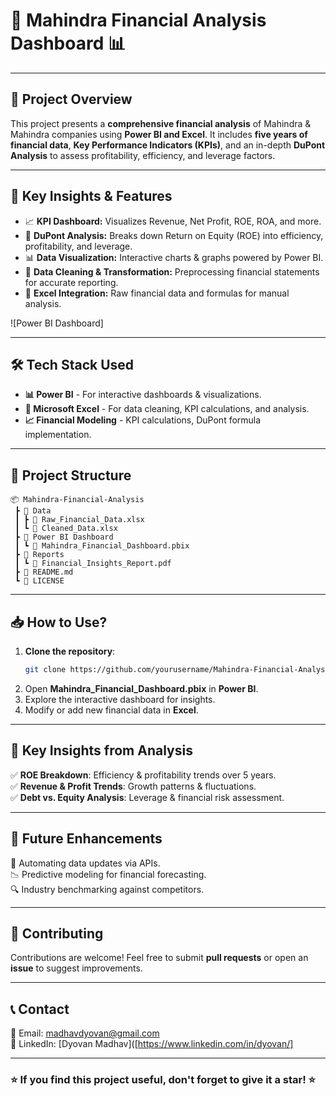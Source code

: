 # 🚀 Mahindra Financial Analysis Dashboard 📊


---

## 📌 **Project Overview**
This project presents a **comprehensive financial analysis** of Mahindra & Mahindra companies using **Power BI and Excel**. It includes **five years of financial data**, **Key Performance Indicators (KPIs)**, and an in-depth **DuPont Analysis** to assess profitability, efficiency, and leverage factors.

---

## 🎯 **Key Insights & Features**
- 📈 **KPI Dashboard:** Visualizes Revenue, Net Profit, ROE, ROA, and more.
- 🔎 **DuPont Analysis:** Breaks down Return on Equity (ROE) into efficiency, profitability, and leverage.
- 📊 **Data Visualization:** Interactive charts & graphs powered by Power BI.
- 🔄 **Data Cleaning & Transformation:** Preprocessing financial statements for accurate reporting.
- 📂 **Excel Integration:** Raw financial data and formulas for manual analysis.

![Power BI Dashboard]

---

## 🛠 **Tech Stack Used**
- **📊 Power BI** - For interactive dashboards & visualizations.
- **📄 Microsoft Excel** - For data cleaning, KPI calculations, and analysis.
- **📈 Financial Modeling** - KPI calculations, DuPont formula implementation.

---

## 📂 **Project Structure**
```
📦 Mahindra-Financial-Analysis
 ┣ 📂 Data
 ┃ ┣ 📜 Raw_Financial_Data.xlsx
 ┃ ┗ 📜 Cleaned_Data.xlsx
 ┣ 📂 Power BI Dashboard
 ┃ ┗ 📜 Mahindra_Financial_Dashboard.pbix
 ┣ 📂 Reports
 ┃ ┗ 📜 Financial_Insights_Report.pdf
 ┣ 📜 README.md
 ┗ 📜 LICENSE
```

---

## 📥 **How to Use?**
1. **Clone the repository**:
   ```sh
   git clone https://github.com/yourusername/Mahindra-Financial-Analysis.git
   ```
2. Open **Mahindra_Financial_Dashboard.pbix** in **Power BI**.
3. Explore the interactive dashboard for insights.
4. Modify or add new financial data in **Excel**.

---

## 🎯 **Key Insights from Analysis**
✅ **ROE Breakdown**: Efficiency & profitability trends over 5 years.  
✅ **Revenue & Profit Trends**: Growth patterns & fluctuations.  
✅ **Debt vs. Equity Analysis**: Leverage & financial risk assessment.  

---

## 📌 **Future Enhancements**
🚀 Automating data updates via APIs.  
📉 Predictive modeling for financial forecasting.  
🔍 Industry benchmarking against competitors.  

---

## 🤝 **Contributing**
Contributions are welcome! Feel free to submit **pull requests** or open an **issue** to suggest improvements.

---

## 📞 **Contact**
📧 Email: [madhavdyovan@gmail.com](mailto:madhavdyovan@gmail.com)  
🔗 LinkedIn: [Dyovan Madhav]([https://www.linkedin.com/in/dyovan/]

---

### ⭐ **If you find this project useful, don't forget to give it a star!** ⭐


